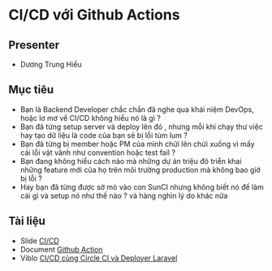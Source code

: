 # CI/CD với Github Actions

## Presenter
- Dương Trung Hiếu

## Mục tiêu
+ Bạn là Backend Developer chắc chắn đã nghe qua khái niệm DevOps, hoặc lơ mơ về CI/CD không hiểu nó là gì ?
+ Bạn đã từng setup server và deploy lên đó , nhưng mỗi khi chạy thư việc hay tạo dữ liệu là code của bạn sẽ bị lỗi tùm lum ?
+ Bạn đã từng bị member hoặc PM của mình chửi lên chửi xuống vì mấy cái lỗi vặt vãnh như convention hoặc test fail ? 
+ Bạn đang không hiểu cách nào mà những dự án triệu đô triển khai những feature mới của họ trên môi trường production mà không bao giờ bị lỗi ? 
+ Hay bạn đã từng được sờ mò vào con SunCI nhưng không biết nó để làm cái gì và setup nó như thế nào ?
và hàng nghìn lý do khác nữa

## Tài liệu
- Slide [CI/CD](https://docs.google.com/presentation/d/11-DQsveNe449W3lhNmcGqqhf1R5i9Q_KV19bPvoKoOU/edit#slide=id.p)
- Document [Github Action](https://github.com/hieudt-2054/Researching/wiki/%5BDevOps%5D-Github-Action)
- Viblo [CI/CD cùng Circle CI và Deployer Laravel](https://viblo.asia/p/devops-cicd-cung-circleci-va-deployer-cho-du-an-laravel-gDVK2mGn5Lj)
